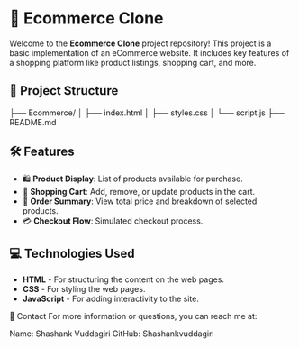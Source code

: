 
# 🛒 Ecommerce Clone

Welcome to the **Ecommerce Clone** project repository! This project is a basic implementation of an eCommerce website. It includes key features of a shopping platform like product listings, shopping cart, and more. 

## 📂 Project Structure

├── Ecommerce/ 
│ ├── index.html 
│ ├── styles.css 
│ └── script.js 
├── README.md

## 🛠️ Features

- 🛍️ **Product Display**: List of products available for purchase.
- 🛒 **Shopping Cart**: Add, remove, or update products in the cart.
- 🧾 **Order Summary**: View total price and breakdown of selected products.
- 💳 **Checkout Flow**: Simulated checkout process.

## 💻 Technologies Used

- **HTML** - For structuring the content on the web pages.
- **CSS** - For styling the web pages.
- **JavaScript** - For adding interactivity to the site.

  
📧 Contact
For more information or questions, you can reach me at:

Name: Shashank Vuddagiri
GitHub: Shashankvuddagiri






